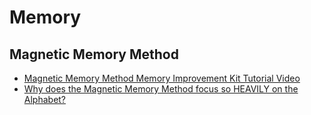 # Memory
## Magnetic Memory Method
* [Magnetic Memory Method Memory Improvement Kit Tutorial Video](https://www.youtube.com/watch?v=bBcRgkm0veM)
* [Why does the Magnetic Memory Method focus so HEAVILY on the Alphabet?](https://www.youtube.com/watch?v=caCUFPy7j0I)
